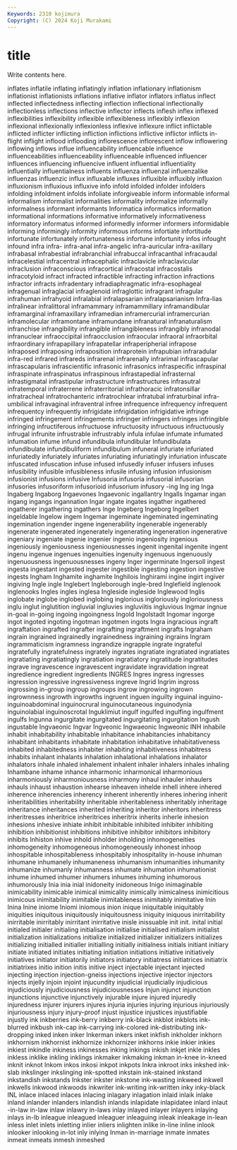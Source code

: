 ```yaml
---
Keywords: 2310 kojimura
Copyright: (C) 2024 Koji Murakami
---
```


# title

Write contents here.



inflates inflatile inflating inflatingly inflation inflationary inflationism inflationist
inflationists inflations inflative inflator inflators inflatus inflect inflected inflectedness inflecting
inflection inflectional inflectionally inflectionless inflections inflective inflector inflects inflesh inflex
inflexed inflexibilities inflexibility inflexible inflexibleness inflexibly inflexion inflexional inflexionally inflexionless
inflexive inflexure inflict inflictable inflicted inflicter inflicting infliction inflictions inflictive
inflictor inflicts in-flight inflight inflood inflooding inflorescence inflorescent inflow inflowering
inflowing inflows influe influencability influencable influence influenceabilities influenceability influenceable influenced
influencer influences influencing influencive influent influential influentiality influentially influentialness influents
influenza influenzal influenzalike influenzas influenzic influx influxable influxes influxible influxibly
influxion influxionism influxious influxive info infold infolded infolder infolders infolding
infoldment infolds infoliate inforgiveable inform informable informal informalism informalist informalities
informality informalize informally informalness informant informants Informatica informatics information informational
informations informative informatively informativeness informatory informatus informed informedly informer informers
informidable informing informingly informity informous informs infortiate infortitude infortunate infortunately
infortunateness infortune infortunity infos infought infound infra infra- infra-anal infra-angelic
infra-auricular infra-axillary infrabasal infrabestial infrabranchial infrabuccal infracanthal infracaudal infracelestial infracentral
infracephalic infraclavicle infraclavicular infraclusion infraconscious infracortical infracostal infracostalis infracotyloid infract
infracted infractible infracting infraction infractions infractor infracts infradentary infradiaphragmatic infra-esophageal
infragenual infraglacial infraglenoid infraglottic infragrant infragular infrahuman infrahyoid infralabial infralapsarian
infralapsarianism Infra-lias infralinear infralittoral inframammary inframammillary inframandibular inframarginal inframaxillary inframedian
inframercurial inframercurian inframolecular inframontane inframundane infranatural infranaturalism infranchise infrangibility infrangible
infrangibleness infrangibly infranodal infranuclear infraoccipital infraocclusion infraocular infraoral infraorbital infraordinary
infrapapillary infrapatellar infraperipherial infrapose infraposed infraposing infraposition infraprotein infrapubian infraradular
infra-red infrared infrareds infrarenal infrarenally infrarimal infrascapular infrascapularis infrascientific infrasonic
infrasonics infraspecific infraspinal infraspinate infraspinatus infraspinous infrastapedial infrasternal infrastigmatal infrastipular
infrastructure infrastructures infrasutral infratemporal infraterrene infraterritorial infrathoracic infratonsillar infratracheal infratrochanteric
infratrochlear infratubal infraturbinal infra-umbilical infravaginal infraventral infree infrequence infrequency infrequent
infrequentcy infrequently infrigidate infrigidation infrigidative infringe infringed infringement infringements infringer
infringers infringes infringible infringing infructiferous infructuose infructuosity infructuous infructuously infrugal
infrunite infrustrable infrustrably infula infulae infumate infumated infumation infume infund
infundibula infundibular Infundibulata infundibulate infundibuliform infundibulum infuneral infuriate infuriated infuriatedly
infuriately infuriates infuriating infuriatingly infuriation infuscate infuscated infuscation infuse infused
infusedly infuser infusers infuses infusibility infusible infusibleness infusile infusing infusion
infusionism infusionist infusions infusive Infusoria infusoria infusorial infusorian infusories infusoriform
infusorioid infusorium infusory -ing Ing ing Inga Ingaberg Ingaborg Ingaevones
Ingaevonic ingallantry Ingalls Ingamar ingan ingang ingangs ingannation Ingar ingate
ingates ingather ingathered ingatherer ingathering ingathers Inge Ingeberg Ingeborg Ingelbert
ingeldable Ingelow ingem Ingemar ingeminate ingeminated ingeminating ingemination ingender ingene
ingenerability ingenerable ingenerably ingenerate ingenerated ingenerately ingenerating ingeneration ingenerative ingeniary
ingeniate ingenie ingenier ingenio ingeniosity ingenious ingeniously ingeniousness ingeniousnesses ingenit
ingenital ingenite ingent ingenu ingenue ingenues ingenuities ingenuity ingenuous ingenuously
ingenuousness ingenuousnesses ingeny Inger ingerminate Ingersoll ingest ingesta ingestant ingested
ingester ingestible ingesting ingestion ingestive ingests Ingham Inghamite inghamite Inghilois
Inghirami ingine ingirt ingiver ingiving Ingle ingle Inglebert Ingleborough ingle-bred
Inglefield inglenook inglenooks Ingles ingles inglesa Ingleside ingleside Inglewood Inglis
inglobate inglobe inglobed inglobing inglorious ingloriously ingloriousness inglu inglut inglutition
ingluvial ingluvies ingluviitis ingluvious Ingmar ingnue in-goal in-going ingoing ingoingness
Ingold Ingolstadt Ingomar ingorge ingot ingoted ingoting ingotman ingotmen ingots
Ingra ingracious ingraft ingraftation ingrafted ingrafter ingrafting ingraftment ingrafts Ingraham
ingrain ingrained ingrainedly ingrainedness ingraining ingrains Ingram ingrammaticism ingramness ingrandize
ingrapple ingrate ingrateful ingratefully ingratefulness ingrately ingrates ingratiate ingratiated ingratiates
ingratiating ingratiatingly ingratiation ingratiatory ingratitude ingratitudes ingrave ingravescence ingravescent ingravidate
ingravidation ingreat ingredience ingredient ingredients INGRES Ingres ingress ingresses ingression
ingressive ingressiveness ingreve Ingrid Ingrim ingross ingrossing in-group ingroup ingroups
ingrow ingrowing ingrown ingrownness ingrowth ingrowths ingruent inguen inguilty inguinal
inguino- inguinoabdominal inguinocrural inguinocutaneous inguinodynia inguinolabial inguinoscrotal Inguklimiut ingulf ingulfed
ingulfing ingulfment ingulfs Ingunna ingurgitate ingurgitated ingurgitating ingurgitation Ingush ingustable
Ingvaeonic Ingvar Ingveonic Ingwaeonic Ingweonic INH inhabile inhabit inhabitability inhabitable
inhabitance inhabitancies inhabitancy inhabitant inhabitants inhabitate inhabitation inhabitative inhabitativeness inhabited
inhabitedness inhabiter inhabiting inhabitiveness inhabitress inhabits inhalant inhalants inhalation inhalational
inhalations inhalator inhalators inhale inhaled inhalement inhalent inhaler inhalers inhales
inhaling Inhambane inhame inhance inharmonic inharmonical inharmonious inharmoniously inharmoniousness inharmony
inhaul inhauler inhaulers inhauls inhaust inhaustion inhearse inheaven inhelde inhell
inhere inhered inherence inherencies inherency inherent inherently inheres inhering inherit
inheritabilities inheritability inheritable inheritableness inheritably inheritage inheritance inheritances inherited inheriting
inheritor inheritors inheritress inheritresses inheritrice inheritrices inheritrix inherits inherle inhesion
inhesions inhesive inhiate inhibit inhibitable inhibited inhibiter inhibiting inhibition inhibitionist
inhibitions inhibitive inhibitor inhibitors inhibitory inhibits Inhiston inhive inhold inholder
inholding inhomogeneities inhomogeneity inhomogeneous inhomogeneously inhonest inhoop inhospitable inhospitableness inhospitably
inhospitality in-house inhuman inhumane inhumanely inhumaneness inhumanism inhumanities inhumanity inhumanize
inhumanly inhumanness inhumate inhumation inhumationist inhume inhumed inhumer inhumers inhumes
inhuming inhumorous inhumorously Inia inia inial inidoneity inidoneous Inigo inimaginable
inimicability inimicable inimical inimicality inimically inimicalness inimicitious inimicous inimitability inimitable
inimitableness inimitably inimitative Inin Inina Inine iniome Iniomi iniomous inion
inique iniquitable iniquitably iniquities iniquitous iniquitously iniquitousness iniquity iniquous inirritability
inirritable inirritably inirritant inirritative inisle inissuable init init. inital initial
initialed initialer initialing initialisation initialise initialised initialism initialist initialization initializations
initialize initialized initializer initializers initializes initializing initialled initialler initialling initially
initialness initials initiant initiary initiate initiated initiates initiating initiation initiations
initiative initiatively initiatives initiator initiatorily initiators initiatory initiatress initiatrices initiatrix
initiatrixes initio inition initis initive inject injectable injectant injected injecting
injection injection-gneiss injections injective injector injectors injects injelly injoin injoint
injucundity injudicial injudicially injudicious injudiciously injudiciousness injudiciousnesses Injun injunct injunction
injunctions injunctive injunctively injurable injure injured injuredly injuredness injurer injurers
injures injuria injuries injuring injurious injuriously injuriousness injury injury-proof injust
injustice injustices injustifiable injustly ink inkberries ink-berry inkberry ink-black inkblot
inkblots ink-blurred inkbush ink-cap ink-carrying ink-colored ink-distributing ink-dropping inked inken
inker Inkerman inkers inket inkfish inkholder inkhorn inkhornism inkhornist inkhornize
inkhornizer inkhorns inkie inkier inkies inkiest inkindle inkiness inkinesses inking
inkings inkish inkjet inkle inkles inkless inklike inkling inklings inkmaker
inkmaking inkman in-knee in-kneed inknit inknot Inkom inkos inkosi inkpot
inkpots Inkra inkroot inks inkshed ink-slab inkslinger inkslinging ink-spotted inkstain
ink-stained inkstand inkstandish inkstands Inkster inkster inkstone ink-wasting inkweed inkwell
inkwells inkwood inkwoods inkwriter ink-writing ink-written inky inky-black INL inlace
inlaced inlaces inlacing inlagary inlagation inlaid inlaik inlake inland inlander
inlanders inlandish inlands inlapidate inlapidatee inlard inlaut -in-law in-law inlaw
inlawry in-laws inlay inlayed inlayer inlayers inlaying inlays in-lb inleague
inleagued inleaguer inleaguing inleak inleakage in-lean inless inlet inlets inletting
inlier inliers inlighten inlike in-line inline inlook inlooker inlooking in-lot
inly inlying Inman in-marriage inmate inmates inmeat inmeats inmesh inmeshed
